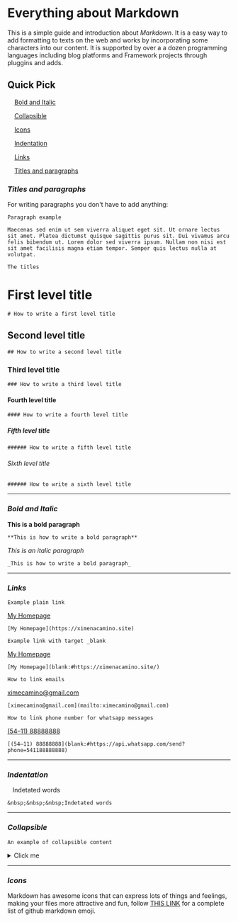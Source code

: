 # **Everything about Markdown**

This is a simple guide and introduction about _Markdown_.  It is a easy way to add formatting to texts on the web and works by incorporating some characters into our content.  It is supported by over a a dozen programming languages including blog platforms and Framework projects through pluggins and adds.

## **Quick Pick**

&nbsp;&nbsp;&nbsp; [Bold and Italic](#bold-and-italic)

&nbsp;&nbsp;&nbsp; [Collapsible](#collapsible)

&nbsp;&nbsp;&nbsp; [Icons](#icons)

&nbsp;&nbsp;&nbsp; [Indentation](#indentation)

&nbsp;&nbsp;&nbsp; [Links](#links)

&nbsp;&nbsp;&nbsp; [Titles and paragraphs](#titles-and-paragraphs)

### _Titles and paragraphs_

For writing paragraphs you don't have to add anything:

`Paragraph example`

    Maecenas sed enim ut sem viverra aliquet eget sit. Ut ornare lectus sit amet. Platea dictumst quisque sagittis purus sit. Dui vivamus arcu felis bibendum ut. Lorem dolor sed viverra ipsum. Nullam non nisi est sit amet facilisis magna etiam tempor. Semper quis lectus nulla at volutpat.

`The titles`

# First level title
    # How to write a first level title

## Second level title
    ## How to write a second level title

### Third level title
    ### How to write a third level title

#### Fourth level title
    #### How to write a fourth level title

##### Fifth level title
    ###### How to write a fifth level title

###### Sixth level title
    ###### How to write a sixth level title

---
### _Bold and Italic_


**This is a bold paragraph**

    **This is how to write a bold paragraph**

_This is an italic paragraph_

    _This is how to write a bold paragraph_

---
### _Links_

`Example plain link`

[My Homepage](https://ximenacamino.site)

    [My Homepage](https://ximenacamino.site)

`Example link with target _blank`

[My Homepage](blank:#https://ximenacamino.site/)

    [My Homepage](blank:#https://ximenacamino.site/)

`How to link emails`

[ximecamino@gmail.com](mailto:ximecamino@gmail.com)

    [ximecamino@gmail.com](mailto:ximecamino@gmail.com)

`How to link phone number for whatsapp messages`

[(54–11) 88888888](blank:#https://api.whatsapp.com/send?phone=541188888888)

    [(54–11) 88888888](blank:#https://api.whatsapp.com/send?phone=541188888888)
---

### _Indentation_

&nbsp;&nbsp;&nbsp;Indetated words

    &nbsp;&nbsp;&nbsp;Indetated words

---

### _Collapsible_

`An example of collapsible content`

<details>
  <summary>Click me</summary>
  
  ### Heading
  1. First item
  2. Second item
     * Subitem 1
     * subitem 2
     * :smile: Smile! 

  ### Some Code
  ```js
  function logSomething(something) {
    console.log('Something', something);
  }
  ```
</details>

---

### _Icons_

Markdown has awesome icons that can express lots of things and feelings, making your files more attractive and fun, follow [THIS LINK](https://gist.github.com/rxaviers/7360908) for a complete list of github markdown emoji.

